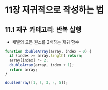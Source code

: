 # 11장 재귀적으로 작성하는 법

## 11.1 재귀 카테고리: 반복 실행

- 배열의 모든 원소를 2배하는 재귀 함수

```js
function doubleArray(array, index = 0) {
  if (index >= array.length) return;
  array[index] *= 2;
  doubleArray(array, index + 1);
  return array;
}

doubleArray([1, 2, 3, 4, 5]);
```
